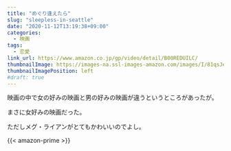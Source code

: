 ```yaml
---
title: "めぐり逢えたら"
slug: "sleepless-in-seattle"
date: "2020-11-12T13:19:38+09:00"
categories:
  - 映画
tags:
  - 恋愛
link_url: https://www.amazon.co.jp/gp/video/detail/B00REDUILC/
thumbnailImage: https://images-na.ssl-images-amazon.com/images/I/81qsJemprFL._SX300_.jpg
thumbnailImagePosition: left
#draft: true
---
```

映画の中で女の好みの映画と男の好みの映画が違うというところがあったが。
<!--more-->
まさに女好みの映画だった。

ただしメグ・ライアンがとてもかわいいのでよし。

{{< amazon-prime >}}
